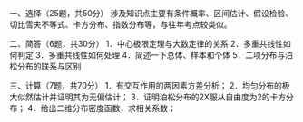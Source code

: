 一、选择（25题，共50分）
 涉及知识点主要有条件概率、区间估计、假设检验、切比雪夫不等式、卡方分布、指数分布等，与往年考点较类似。
 ​

 二、简答（6题，共30分）
 1．中心极限定理与大数定律的关系
 2．多重共线性如何判定
 3．多重共线性如何处理
 4．简述一下总体、样本和个体
 5．二项分布与泊松分布的联系与区别
 ​

 三、计算（7题，共70分）
 1．有交互作用的两因素方差分析；
 2．均匀分布的极大似然估计并证明其为无偏估计；
 3．证明泊松分布的2X服从自由度为2的卡方分布；
 4．给出二维分布密度函数，求相关系数；
 